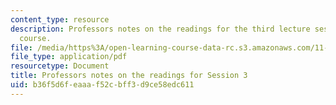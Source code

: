 ```yaml
---
content_type: resource
description: Professors notes on the readings for the third lecture session of the
  course.
file: /media/https%3A/open-learning-course-data-rc.s3.amazonaws.com/11-235-analyzing-projects-and-organizations-fall-2009/b36f5d6feaaaf52cbff3d9ce58edc611_MIT11_235F09_session3notes.pdf
file_type: application/pdf
resourcetype: Document
title: Professors notes on the readings for Session 3
uid: b36f5d6f-eaaa-f52c-bff3-d9ce58edc611
---
```

